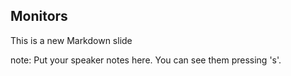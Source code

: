 ##  Monitors

This is a new Markdown slide

note:
    Put your speaker notes here.
    You can see them pressing 's'.
